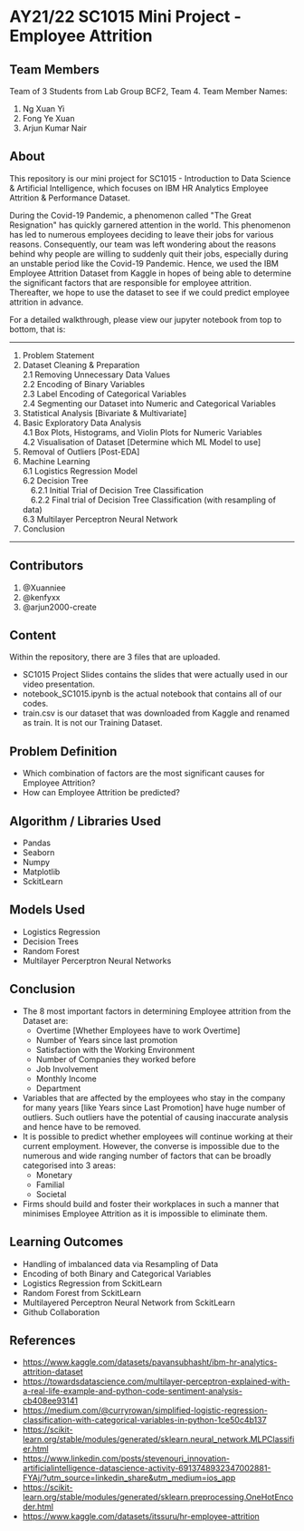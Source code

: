 # AY21/22 SC1015 Mini Project - Employee Attrition

## Team Members
Team of 3 Students from Lab Group BCF2, Team 4.
Team Member Names:
1. Ng Xuan Yi
2. Fong Ye Xuan
3. Arjun Kumar Nair

## About
This repository is our mini project for SC1015 - Introduction to Data Science & Artificial Intelligence, which focuses on IBM HR Analytics Employee Attrition & Performance Dataset.

During the Covid-19 Pandemic, a phenomenon called "The Great Resignation" has quickly garnered attention in the world. This phenomenon has led to numerous employees deciding to leave their jobs for various reasons. Consequently, our team was left wondering about the reasons behind why people are willing to suddenly quit their jobs, especially during an unstable period like the Covid-19 Pandemic. Hence, we used the IBM Employee Attrition Dataset from Kaggle in hopes of being able to determine the significant factors that are responsible for employee attrition. Thereafter, we hope to use the dataset to see if we could predict employee attrition in advance.

For a detailed walkthrough, please view our jupyter notebook from top to bottom, that is:

---
1. Problem Statement  
2. Dataset Cleaning & Preparation  
  2.1 Removing Unnecessary Data Values  
  2.2 Encoding of Binary Variables  
  2.3 Label Encoding of Categorical Variables  
  2.4 Segmenting our Dataset into Numeric and Categorical Variables  
3. Statistical Analysis [Bivariate & Multivariate]  
4. Basic Exploratory Data Analysis  
  4.1 Box Plots, Histograms, and Violin Plots for Numeric Variables  
  4.2 Visualisation of Dataset [Determine which ML Model to use]  
5. Removal of Outliers [Post-EDA]  
6. Machine Learning  
  6.1 Logistics Regression Model  
  6.2 Decision Tree    
      &emsp;6.2.1 Initial Trial of Decision Tree Classification    
      &emsp;6.2.2 Final trial of Decision Tree Classification (with resampling of data)    
  6.3 Multilayer Perceptron Neural Network  
7. Conclusion  
---

## Contributors
1. @Xuanniee
2. @kenfyxx
3. @arjun2000-create

## Content
Within the repository, there are 3 files that are uploaded.
* SC1015 Project Slides contains the slides that were actually used in our video presentation.
* notebook_SC1015.ipynb is the actual notebook that contains all of our codes.
* train.csv is our dataset that was downloaded from Kaggle and renamed as train. It is not our Training Dataset.

## Problem Definition
* Which combination of factors are the most significant causes for Employee Attrition?
* How can Employee Attrition be predicted?

## Algorithm / Libraries Used
* Pandas
* Seaborn
* Numpy
* Matplotlib
* SckitLearn

## Models Used
* Logistics Regression
* Decision Trees
* Random Forest
* Multilayer Percerptron Neural Networks

## Conclusion
* The 8 most important factors in determining Employee attrition from the Dataset are:
  * Overtime [Whether Employees have to work Overtime]  
  * Number of Years since last promotion  
  * Satisfaction with the Working Environment  
  * Number of Companies they worked before  
  * Job Involvement  
  * Monthly Income  
  * Department  
* Variables that are affected by the employees who stay in the company for many years [like Years since Last Promotion] have huge number of outliers. Such outliers have the potential of causing inaccurate analysis and hence have to be removed.
* It is possible to predict whether employees will continue working at their current employment. However, the converse is impossible due to the numerous and wide ranging number of factors that can be broadly categorised into 3 areas:
  * Monetary
  * Familial
  * Societal
* Firms should build and foster their workplaces in such a manner that minimises Employee Attrition as it is impossible to eliminate them.

## Learning Outcomes
* Handling of imbalanced data via Resampling of Data
* Encoding of both Binary and Categorical Variables
* Logistics Regression from SckitLearn
* Random Forest from SckitLearn
* Multilayered Perceptron Neural Network from SckitLearn
* Github Collaboration

## References
* https://www.kaggle.com/datasets/pavansubhasht/ibm-hr-analytics-attrition-dataset
* https://towardsdatascience.com/multilayer-perceptron-explained-with-a-real-life-example-and-python-code-sentiment-analysis-cb408ee93141
* https://medium.com/@curryrowan/simplified-logistic-regression-classification-with-categorical-variables-in-python-1ce50c4b137
* https://scikit-learn.org/stable/modules/generated/sklearn.neural_network.MLPClassifier.html
* https://www.linkedin.com/posts/stevenouri_innovation-artificialintelligence-datascience-activity-6913748932347002881-FYAj/?utm_source=linkedin_share&utm_medium=ios_app
* https://scikit-learn.org/stable/modules/generated/sklearn.preprocessing.OneHotEncoder.html
* https://www.kaggle.com/datasets/itssuru/hr-employee-attrition
